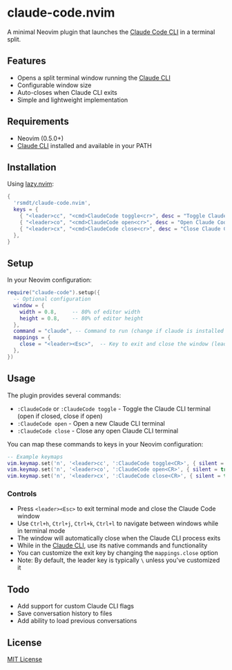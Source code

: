 # claude-code.nvim

A minimal Neovim plugin that launches the [Claude Code CLI](https://anthropic.com/claude/code) in a terminal split.

## Features

- Opens a split terminal window running the [Claude CLI](https://anthropic.com/claude/code)
- Configurable window size
- Auto-closes when Claude CLI exits
- Simple and lightweight implementation

## Requirements

- Neovim (0.5.0+)
- [Claude CLI](https://anthropic.com/claude/code) installed and available in your PATH

## Installation

Using [lazy.nvim](https://github.com/folke/lazy.nvim):

```lua
{
  'rsmdt/claude-code.nvim',
  keys = {
    { "<leader>cc", "<cmd>ClaudeCode toggle<cr>", desc = "Toggle Claude Code" },
    { "<leader>co", "<cmd>ClaudeCode open<cr>", desc = "Open Claude Code" },
    { "<leader>cx", "<cmd>ClaudeCode close<cr>", desc = "Close Claude Code" },
  },
}
```

## Setup

In your Neovim configuration:

```lua
require("claude-code").setup({
  -- Optional configuration
  window = {
    width = 0.8,     -- 80% of editor width
    height = 0.8,    -- 80% of editor height
  },
  command = "claude", -- Command to run (change if claude is installed elsewhere)
  mappings = {
    close = "<leader><Esc>",  -- Key to exit and close the window (leader key + Escape)
  },
})
```

## Usage

The plugin provides several commands:

- `:ClaudeCode` or `:ClaudeCode toggle` - Toggle the Claude CLI terminal (open if closed, close if open)
- `:ClaudeCode open` - Open a new Claude CLI terminal
- `:ClaudeCode close` - Close any open Claude CLI terminal

You can map these commands to keys in your Neovim configuration:

```lua
-- Example keymaps
vim.keymap.set('n', '<leader>cc', ':ClaudeCode toggle<CR>', { silent = true })
vim.keymap.set('n', '<leader>co', ':ClaudeCode open<CR>', { silent = true })
vim.keymap.set('n', '<leader>cx', ':ClaudeCode close<CR>', { silent = true })
```

### Controls

- Press `<leader><Esc>` to exit terminal mode and close the Claude Code window
- Use `Ctrl+h`, `Ctrl+j`, `Ctrl+k`, `Ctrl+l` to navigate between windows while in terminal mode
- The window will automatically close when the Claude CLI process exits
- While in the [Claude CLI](https://anthropic.com/claude/code), use its native commands and functionality
- You can customize the exit key by changing the `mappings.close` option
- Note: By default, the leader key is typically `\` unless you've customized it

## Todo

- Add support for custom Claude CLI flags
- Save conversation history to files
- Add ability to load previous conversations

## License

[MIT License](LICENSE)